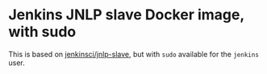 # Jenkins JNLP slave Docker image, with sudo

This is based
on [jenkinsci/jnlp-slave](https://hub.docker.com/r/jenkinsci/jnlp-slave/), but
with `sudo` available for the `jenkins` user.
